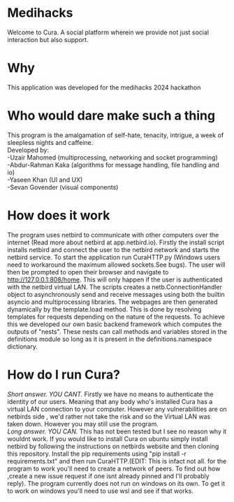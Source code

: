 # Medihacks
Welcome to Cura. A social platform wherein we provide not just social interaction but also support.

# Why 
This application was developed for the medihacks 2024 hackathon

# Who would dare make such a thing
This program is the amalgamation of self-hate, tenacity, intrigue, a week of sleepless nights and caffeine.\
Developed by:\
  -Uzair Mahomed (multiprocessing, networking and socket programming)\
  -Abdur-Rahman Kaka (algorithms for message handling, file handling and io)\
  -Yaseen Khan (UI and UX)\
  -Sevan Govender (visual components)

# How does it work
The program uses netbird to communicate with other computers over the internet (Read more about netbird at app.netbird.io). Firstly the install script installs netbird and connect the user to the netbird network and starts the netbird service. To start the application run CuraHTTP.py (Windows users need to workaround the maximum allowed sockets.See bugs). The user will then be prompted to open their browser and navigate to http://127.0.0.1:808/home. This will only happen if the user is authenticated with the netbird virtual LAN. The scripts creates a netb.ConnectionHandler object to asynchronously send and receive messages using both the builtin asyncio and multiprocessing libraries. The webpages are then generated dynamically by the template.load method. This is done by resolving templates for requests depending on the nature of the requests. To achieve this we developed our own basic backend framework which computes the outputs of "nests". These nests can call methods and variables stored in the definitions module so long as it is present in the definitions.namespace dictionary.

# How do I run Cura?
*Short answer. YOU CANT.* Firstly we have no means to authenticate the identity of our users. Meaning that any body who's installed Cura has a virtual LAN connection to your computer. However any vulnerabilities are on netbirds side , we'd rather not take the risk and so the Virtual LAN was taken down. However you may still use the program.\
*Long answer. YOU CAN.* This has not been tested but I see no reason why it wouldnt work. If you would like to install Cura on ubuntu simply install netbird by following the instructions on netbirds website and then cloning this repository. Install the pip  requirements using "pip install -r requirements.txt" and then run CuraHTTP.(EDIT: This is infact not all. for the program to work you'll need to create a network of peers. To find out how ,create a new issue request if one isnt already pinned and I'll probably reply). The program currently does not run on windows on its own. To get it to work on windows you'll need to use wsl and see if that works.
